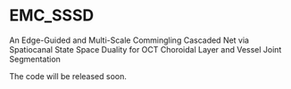 # EMC_SSSD
An Edge-Guided and Multi-Scale Commingling Cascaded Net via Spatiocanal State Space Duality for OCT Choroidal Layer and Vessel Joint Segmentation

The code will be released soon.
